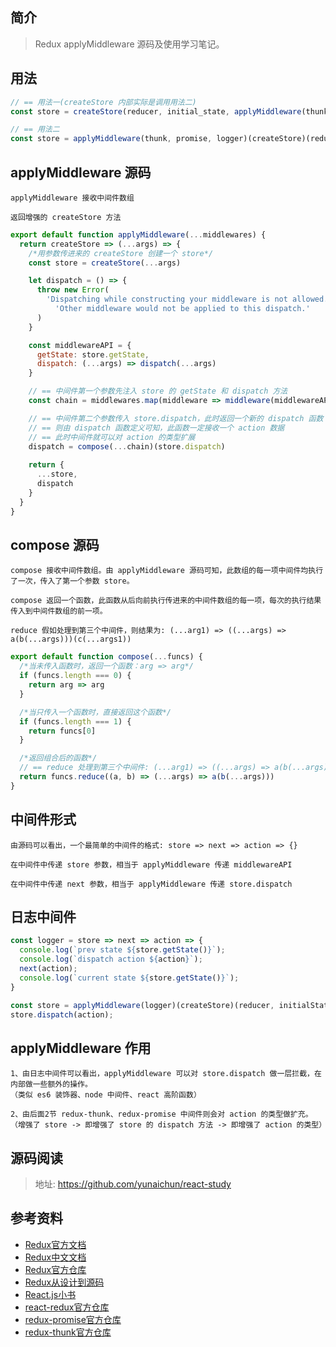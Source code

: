 ## 简介

> Redux applyMiddleware 源码及使用学习笔记。

## 用法

```js
// == 用法一(createStore 内部实际是调用用法二)
const store = createStore(reducer, initial_state, applyMiddleware(thunk, promise, logger))

// == 用法二
const store = applyMiddleware(thunk, promise, logger)(createStore)(reducer, initialState)
```

## applyMiddleware 源码

```text
applyMiddleware 接收中间件数组

返回增强的 createStore 方法
```

```js
export default function applyMiddleware(...middlewares) {
  return createStore => (...args) => {
    /*用参数传进来的 createStore 创建一个 store*/
    const store = createStore(...args)

    let dispatch = () => {
      throw new Error(
        'Dispatching while constructing your middleware is not allowed. ' +
          'Other middleware would not be applied to this dispatch.'
      )
    }

    const middlewareAPI = {
      getState: store.getState,
      dispatch: (...args) => dispatch(...args)
    }

    // == 中间件第一个参数先注入 store 的 getState 和 dispatch 方法
    const chain = middlewares.map(middleware => middleware(middlewareAPI))

    // == 中间件第二个参数传入 store.dispatch，此时返回一个新的 dispatch 函数
    // == 则由 dispatch 函数定义可知，此函数一定接收一个 action 数据
    // == 此时中间件就可以对 action 的类型扩展
    dispatch = compose(...chain)(store.dispatch)
   
    return {
      ...store,
      dispatch
    }
  }
}
```

## compose 源码

```text
compose 接收中间件数组。由 applyMiddleware 源码可知，此数组的每一项中间件均执行了一次，传入了第一个参数 store。

compose 返回一个函数，此函数从后向前执行传进来的中间件数组的每一项，每次的执行结果传入到中间件数组的前一项。

reduce 假如处理到第三个中间件，则结果为: (...arg1) => ((...args) => a(b(...args)))(c(...args1))
```

```js
export default function compose(...funcs) {
  /*当未传入函数时，返回一个函数：arg => arg*/
  if (funcs.length === 0) {
    return arg => arg
  }

  /*当只传入一个函数时，直接返回这个函数*/
  if (funcs.length === 1) {
    return funcs[0]
  }

  /*返回组合后的函数*/
  // == reduce 处理到第三个中间件: (...arg1) => ((...args) => a(b(...args)))(c(...args1))
  return funcs.reduce((a, b) => (...args) => a(b(...args)))
}


```

## 中间件形式

```text
由源码可以看出，一个最简单的中间件的格式: store => next => action => {}

在中间件中传递 store 参数，相当于 applyMiddleware 传递 middlewareAPI

在中间件中传递 next 参数，相当于 applyMiddleware 传递 store.dispatch
```

## 日志中间件

```js
const logger = store => next => action => {
  console.log(`prev state ${store.getState()}`);
  console.log(`dispatch action ${action}`);
  next(action);
  console.log(`current state ${store.getState()}`);
}

const store = applyMiddleware(logger)(createStore)(reducer, initialState);
store.dispatch(action);
```

## applyMiddleware 作用

```text
1、由日志中间件可以看出，applyMiddleware 可以对 store.dispatch 做一层拦截，在内部做一些额外的操作。
（类似 es6 装饰器、node 中间件、react 高阶函数）

2、由后面2节 redux-thunk、redux-promise 中间件则会对 action 的类型做扩充。
（增强了 store -> 即增强了 store 的 dispatch 方法 -> 即增强了 action 的类型）
```

## 源码阅读

> 地址: https://github.com/yunaichun/react-study

## 参考资料

- [Redux官方文档](https://redux.js.org/introduction/getting-started)
- [Redux中文文档](http://cn.redux.js.org/)
- [Redux官方仓库](https://github.com/reduxjs/redux)
- [Redux从设计到源码](https://tech.meituan.com/2017/07/14/redux-design-code.html)
- [React.js小书](http://huziketang.mangojuice.top/books/react/lesson30)
- [react-redux官方仓库](https://github.com/reduxjs/react-redux)
- [redux-promise官方仓库](https://github.com/redux-utilities/redux-promise)
- [redux-thunk官方仓库](https://github.com/reduxjs/redux-thunk)
